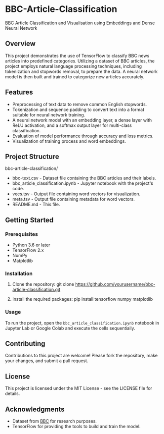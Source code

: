 # BBC-Article-Classification
BBC Article Classification and Visualisation using Embeddings and Dense Neural Network

## Overview
This project demonstrates the use of TensorFlow to classify BBC news articles into predefined categories. Utilizing a dataset of BBC articles, the project employs natural language processing techniques, including tokenization and stopwords removal, to prepare the data. A neural network model is then built and trained to categorize new articles accurately.

## Features
- Preprocessing of text data to remove common English stopwords.
- Tokenization and sequence padding to convert text into a format suitable for neural network training.
- A neural network model with an embedding layer, a dense layer with ReLU activation, and a softmax output layer for multi-class classification.
- Evaluation of model performance through accuracy and loss metrics.
- Visualization of training process and word embeddings.

## Project Structure
bbc-article-classification/
- bbc-text.csv - Dataset file containing the BBC articles and their labels.
- bbc_article_classification.ipynb - Jupyter notebook with the project's code.
- vecs.tsv - Output file containing word vectors for visualization.
- meta.tsv - Output file containing metadata for word vectors.
- README.md - This file.


## Getting Started

### Prerequisites
- Python 3.6 or later
- TensorFlow 2.x
- NumPy
- Matplotlib

### Installation
1. Clone the repository:
git clone https://github.com/yourusername/bbc-article-classification.git

2. Install the required packages:
pip install tensorflow numpy matplotlib

### Usage
To run the project, open the `bbc_article_classification.ipynb` notebook in Jupyter Lab or Google Colab and execute the cells sequentially.

## Contributing
Contributions to this project are welcome! Please fork the repository, make your changes, and submit a pull request.

## License
This project is licensed under the MIT License - see the LICENSE file for details.

## Acknowledgments
- Dataset from [BBC](http://mlg.ucd.ie/datasets/bbc.html) for research purposes.
- TensorFlow for providing the tools to build and train the model.
